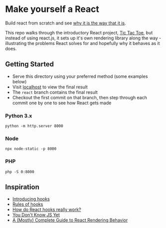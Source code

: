 # Make yourself a React

Build react from scratch and see [why it is the way that it is](https://www.youtube.com/watch?v=QXe1PkslirY).

This repo walks through the introductory React project, [Tic Tac Toe](https://reactjs.org/tutorial/tutorial.html), but instead of using react.js, it sets up it's own rendering library along the way - illustrating the problems React solves for and hopefully why it behaves as it does.

## Getting Started

- Serve this directory using your preferred method (some examples below)
- Visit [localhost](http://localhost:8000) to view the final result
- The `react` branch contains the final result
- Checkout the first commit on that branch, then step through each commit one by one to see how React gets made

### Python 3.x

```shell
python -m http.server 8000
```

### Node

```shell
npx node-static -p 8000
```

### PHP

```shell
php -S 0:8000
```

## Inspiration

- [Introducing hooks](https://reactjs.org/docs/hooks-intro.html)
- [Rules of hooks](https://reactjs.org/docs/hooks-rules.html)
- [How do React hooks really work?](https://www.netlify.com/blog/2019/03/11/deep-dive-how-do-react-hooks-really-work/)
- [You Don't Know JS Yet](https://github.com/getify/You-Dont-Know-JS)
- [A (Mostly) Complete Guide to React Rendering Behavior](https://blog.isquaredsoftware.com/2020/05/blogged-answers-a-mostly-complete-guide-to-react-rendering-behavior/)
